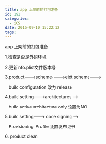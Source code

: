 ```yaml
---
title: app 上架前的打包准备
id: 191
categories:
  - iOS
date: 2015-09-10 15:22:12
tags:
---
```


<span class="s1">app </span>上架前的打包准备

<span class="s1">1.</span>检查是否是外网环境

2.<span class="s2">更新</span>info.plist<span class="s2">文件版本号</span>

3.product---&gt;scheme----&gt;eidt scheme---&gt;

&nbsp;&nbsp; build configuration 改为 release

4.build setting---&gt;architectures --&gt;&nbsp;

&nbsp;&nbsp; build active architecture only 设置为NO

5.build setting---&gt; code signing --&gt;

&nbsp;&nbsp; Provisioning&nbsp; Profile 设置发布证书

6\. product clean